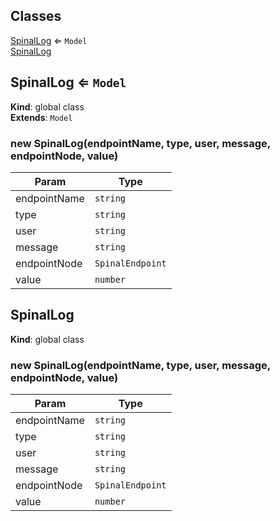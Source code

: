 ## Classes

<dl>
<dt><a href="#SpinalLog">SpinalLog</a> ⇐ <code>Model</code></dt>
<dd></dd>
<dt><a href="#SpinalLog">SpinalLog</a></dt>
<dd></dd>
</dl>

<a name="SpinalLog"></a>

## SpinalLog ⇐ <code>Model</code>
**Kind**: global class  
**Extends**: <code>Model</code>  
<a name="new_SpinalLog_new"></a>

### new SpinalLog(endpointName, type, user, message, endpointNode, value)

| Param | Type |
| --- | --- |
| endpointName | <code>string</code> | 
| type | <code>string</code> | 
| user | <code>string</code> | 
| message | <code>string</code> | 
| endpointNode | <code>SpinalEndpoint</code> | 
| value | <code>number</code> | 

<a name="SpinalLog"></a>

## SpinalLog
**Kind**: global class  
<a name="new_SpinalLog_new"></a>

### new SpinalLog(endpointName, type, user, message, endpointNode, value)

| Param | Type |
| --- | --- |
| endpointName | <code>string</code> | 
| type | <code>string</code> | 
| user | <code>string</code> | 
| message | <code>string</code> | 
| endpointNode | <code>SpinalEndpoint</code> | 
| value | <code>number</code> | 

